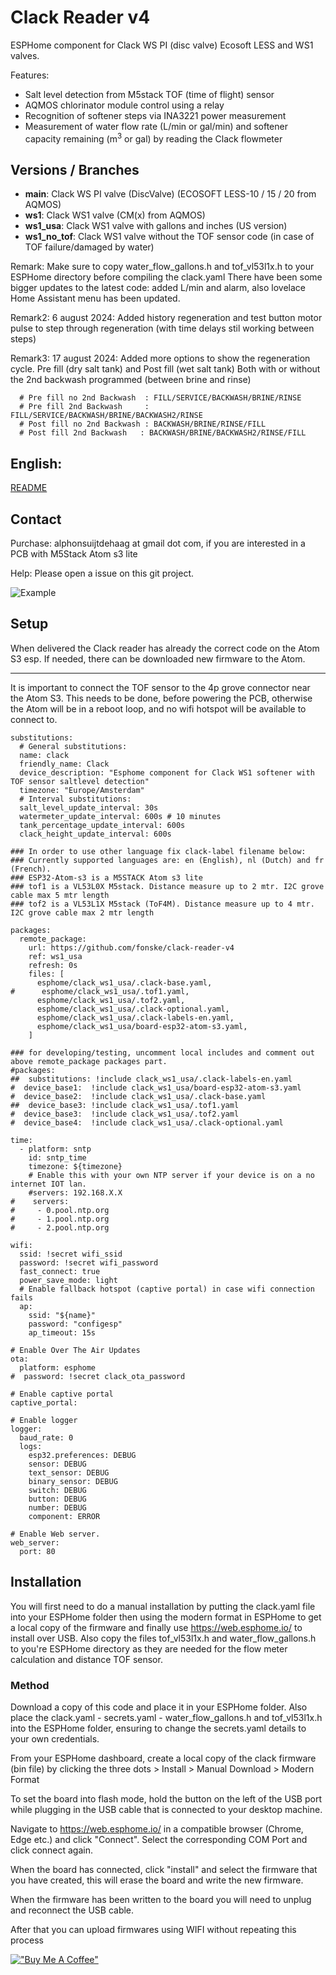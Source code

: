 # Clack Reader v4
 ESPHome component for Clack WS PI (disc valve) Ecosoft LESS and WS1 valves.
 
 Features:
 - Salt level detection from M5stack TOF (time of flight) sensor
 - AQMOS chlorinator module control using a relay
 - Recognition of softener steps via INA3221 power measurement
 - Measurement of water flow rate (L/min or gal/min) and softener capacity remaining (m<sup>3</sup> or gal) by reading the Clack flowmeter

## Versions / Branches
- **main**: Clack WS PI valve (DiscValve) (ECOSOFT LESS-10 / 15 / 20 from AQMOS)
- **ws1**: Clack WS1 valve (CM(x) from AQMOS)
- **ws1_usa**: Clack WS1 valve with gallons and inches (US version)
- **ws1_no_tof**: Clack WS1 valve without the TOF sensor code (in case of TOF failure/damaged by water)

Remark: Make sure to copy water_flow_gallons.h and tof_vl53l1x.h to your ESPHome directory before compiling the clack.yaml
There have been some bigger updates to the latest code: added L/min and alarm, also lovelace Home Assistant menu has been updated.

Remark2: 6 august 2024: Added history regeneration and test button motor pulse to step through regeneration (with time delays stil working between steps)

Remark3: 17 august 2024: Added more options to show the regeneration cycle. Pre fill (dry salt tank) and Post fill (wet salt tank)
Both with or without the 2nd backwash programmed  (between brine and rinse)

      # Pre fill no 2nd Backwash  : FILL/SERVICE/BACKWASH/BRINE/RINSE
      # Pre fill 2nd Backwash     : FILL/SERVICE/BACKWASH/BRINE/BACKWASH2/RINSE
      # Post fill no 2nd Backwash : BACKWASH/BRINE/RINSE/FILL
      # Post fill 2nd Backwash   : BACKWASH/BRINE/BACKWASH2/RINSE/FILL   

## English:
[README](/readme/clack_explanation_en.md)

## Contact
Purchase: alphonsuijtdehaag at gmail dot com, if you are interested in a PCB with M5Stack Atom s3 lite

Help: Please open a issue on this git project.

![Example](/readme/pcb_transp.png)


## Setup
When delivered the Clack reader has already the correct code on the Atom S3 esp.
If needed, there can be downloaded new firmware to the Atom.

***
It is important to connect the TOF sensor to the 4p grove connector near the Atom S3. This needs to be done, before powering the PCB, otherwise the Atom will be in a reboot loop, and no wifi hotspot will be available to connect to.

```
substitutions:
  # General substitutions:
  name: clack
  friendly_name: Clack
  device_description: "Esphome component for Clack WS1 softener with TOF sensor saltlevel detection"
  timezone: "Europe/Amsterdam"
  # Interval substitutions:
  salt_level_update_interval: 30s
  watermeter_update_interval: 600s # 10 minutes
  tank_percentage_update_interval: 600s
  clack_height_update_interval: 600s

### In order to use other language fix clack-label filename below:
### Currently supported languages are: en (English), nl (Dutch) and fr (French).
### ESP32-Atom-s3 is a M5STACK Atom s3 lite
### tof1 is a VL53L0X M5stack. Distance measure up to 2 mtr. I2C grove cable max 5 mtr length
### tof2 is a VL53L1X M5stack (ToF4M). Distance measure up to 4 mtr. I2C grove cable max 2 mtr length

packages:
  remote_package:
    url: https://github.com/fonske/clack-reader-v4
    ref: ws1_usa
    refresh: 0s
    files: [ 
      esphome/clack_ws1_usa/.clack-base.yaml,
#      esphome/clack_ws1_usa/.tof1.yaml,
      esphome/clack_ws1_usa/.tof2.yaml,
      esphome/clack_ws1_usa/.clack-optional.yaml,
      esphome/clack_ws1_usa/.clack-labels-en.yaml,
      esphome/clack_ws1_usa/board-esp32-atom-s3.yaml,
    ]

### for developing/testing, uncomment local includes and comment out above remote_package packages part.
#packages:
##  substitutions: !include clack_ws1_usa/.clack-labels-en.yaml
#  device_base1:  !include clack_ws1_usa/board-esp32-atom-s3.yaml
#  device_base2:  !include clack_ws1_usa/.clack-base.yaml
##  device_base3: !include clack_ws1_usa/.tof1.yaml
#  device_base3:  !include clack_ws1_usa/.tof2.yaml
#  device_base4:  !include clack_ws1_usa/.clack-optional.yaml

time:
  - platform: sntp
    id: sntp_time
    timezone: ${timezone}
    # Enable this with your own NTP server if your device is on a no internet IOT lan. 
    #servers: 192.168.X.X
#    servers:
#     - 0.pool.ntp.org
#     - 1.pool.ntp.org
#     - 2.pool.ntp.org   

wifi:
  ssid: !secret wifi_ssid
  password: !secret wifi_password
  fast_connect: true
  power_save_mode: light
  # Enable fallback hotspot (captive portal) in case wifi connection fails
  ap:
    ssid: "${name}"
    password: "configesp"
    ap_timeout: 15s

# Enable Over The Air Updates
ota:
  platform: esphome
#  password: !secret clack_ota_password

# Enable captive portal
captive_portal:
  
# Enable logger
logger:
  baud_rate: 0
  logs:
    esp32.preferences: DEBUG
    sensor: DEBUG
    text_sensor: DEBUG
    binary_sensor: DEBUG
    switch: DEBUG
    button: DEBUG
    number: DEBUG
    component: ERROR

# Enable Web server.
web_server:
  port: 80
```

## Installation
You will first need to do a manual installation by putting the clack.yaml file into your ESPHome folder then using the modern format in ESPHome to get a local copy of the firmware and finally use https://web.esphome.io/ to install over USB.
Also copy the files tof_vl53l1x.h and water_flow_gallons.h to you're ESPHome directory as they are needed for the flow meter calculation and distance TOF sensor.

### Method
Download a copy of this code and place it in your ESPHome folder. Also place the clack.yaml - secrets.yaml - water_flow_gallons.h and tof_vl53l1x.h into the ESPHome folder, ensuring to change the secrets.yaml details to your own credentials.

From your ESPHome dashboard, create a local copy of the clack firmware (bin file) by clicking the three dots > Install > Manual Download > Modern Format

To set the board into flash mode, hold the button on the left of the USB port while plugging in the USB cable that is connected to your desktop machine.

Navigate to https://web.esphome.io/ in a compatible browser (Chrome, Edge etc.) and click "Connect". Select the corresponding COM Port and click connect again. 

When the board has connected, click "install" and select the firmware that you have created, this will erase the board and write the new firmware.

When the firmware has been written to the board you will need to unplug and reconnect the USB cable.

After that you can upload firmwares using WIFI without repeating this process

[!["Buy Me A Coffee"](https://www.buymeacoffee.com/assets/img/custom_images/orange_img.png)](https://www.buymeacoffee.com/ebbenberg)
